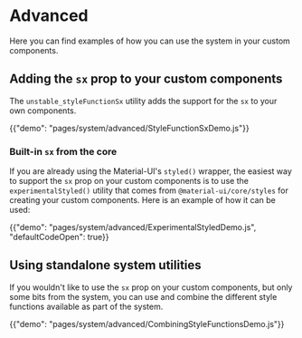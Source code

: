 # Advanced

<p class="description">Here you can find examples of how you can use the system in your custom components.</p>

## Adding the `sx` prop to your custom components

The `unstable_styleFunctionSx` utility adds the support for the `sx` to your own components.

{{"demo": "pages/system/advanced/StyleFunctionSxDemo.js"}}

### Built-in `sx` from the core

If you are already using the Material-UI's `styled()` wrapper, the easiest way to support the `sx` prop on your custom components is to use the `experimentalStyled()` utility that comes from `@material-ui/core/styles` for creating your custom components. Here is an example of how it can be used:

{{"demo": "pages/system/advanced/ExperimentalStyledDemo.js", "defaultCodeOpen": true}}

## Using standalone system utilities

If you wouldn't like to use the `sx` prop on your custom components, but only some bits from the system, you can use and combine the different style functions available as part of the system.

{{"demo": "pages/system/advanced/CombiningStyleFunctionsDemo.js"}}
